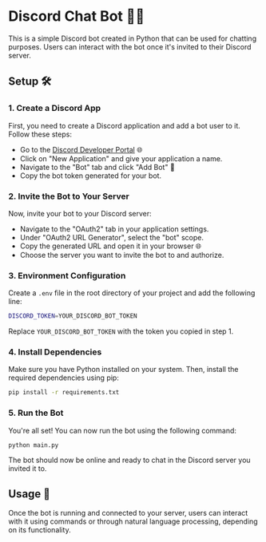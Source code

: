 # Discord Chat Bot 💬🤖

This is a simple Discord bot created in Python that can be used for chatting purposes. Users can interact with the bot once it's invited to their Discord server.

## Setup 🛠️

### 1. Create a Discord App

First, you need to create a Discord application and add a bot user to it. Follow these steps:

- Go to the [Discord Developer Portal](https://discord.com/developers/applications) 🌐
- Click on "New Application" and give your application a name.
- Navigate to the "Bot" tab and click "Add Bot" 🤖
- Copy the bot token generated for your bot.

### 2. Invite the Bot to Your Server

Now, invite your bot to your Discord server:

- Navigate to the "OAuth2" tab in your application settings.
- Under "OAuth2 URL Generator", select the "bot" scope.
- Copy the generated URL and open it in your browser 🌐
- Choose the server you want to invite the bot to and authorize.

### 3. Environment Configuration

Create a `.env` file in the root directory of your project and add the following line:

```bash
DISCORD_TOKEN=YOUR_DISCORD_BOT_TOKEN
```

Replace `YOUR_DISCORD_BOT_TOKEN` with the token you copied in step 1.

### 4. Install Dependencies

Make sure you have Python installed on your system. Then, install the required dependencies using pip:

```bash
pip install -r requirements.txt
```

### 5. Run the Bot

You're all set! You can now run the bot using the following command:

```bash
python main.py
```

The bot should now be online and ready to chat in the Discord server you invited it to.

## Usage 🚀

Once the bot is running and connected to your server, users can interact with it using commands or through natural language processing, depending on its functionality.
